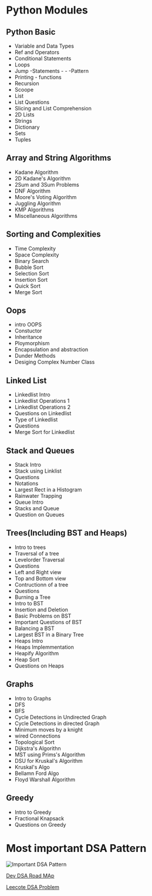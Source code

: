 # Python Modules

## Python Basic
- Variable and Data Types
- Ref and Operators
- Conditional Statements
- Loops
- Jump -Statements                                                                                                                       - - -Pattern 
- Printing                                                                                                                               - functions
- Recursion
- Scoope
- List
- List Questions
- Slicing and List Comprehension
- 2D Lists
- Strings
- Dictionary
- Sets
- Tuples

## Array and String Algorithms
- Kadane Algorithm
- 2D Kadane's Algorithm
- 2Sum and 3Sum Problems
- DNF Algorithm
- Moore's Voting Algorithm
- Juggling Algorithm
- KMP Algorithms
- Miscellaneous Algorithms

## Sorting and Complexities
- Time Complexity
- Space Complexity
- Binary Search
- Bubble Sort
- Selection Sort
- Insertion Sort
- Quick Sort
- Merge Sort

## Oops 
- intro OOPS
- Constuctor
- Inheritance
- Ploymorphism
- Encapsulation and abstraction
- Dunder Methods
- Desiging Complex Number Class
  

## Linked List
- Linkedlist Intro
- Linkedlist Operations 1
- Linkedlist Operations 2
- Questions on Linkedlist
- Type of Linkedlist
- Questions
- Merge Sort for Linkedlist
  
## Stack and Queues
- Stack Intro
- Stack using Linklist
- Questions
- Notations
- Largest Rect in a Histogram
- Rainwater Trapping
- Queue Intro
- Stacks and Queue
- Question on Queues

## Trees(Including BST and Heaps)
- Intro to trees
- Traversal of a tree
- Levelorder Traversal
- Questions
- Left and Right view
- Top and Bottom view
- Contructionn of a tree
- Questions
- Burning a Tree
- Intro to BST
- Insertion and Deletion
- Basic Problems on BST
- Important Questions of BST
- Balancing a BST
- Largest BST in a Binary Tree
- Heaps Intro
- Heaps Implemmentation
- Heapify Algorithm
- Heap Sort
- Questions on Heaps

## Graphs
- Intro to Graphs
- DFS
- BFS
- Cycle Detections in Undirected Graph
- Cycle Detections in directed Graph
- Minimum moves by a knight
- wired Connections
- Topological Sort
- Dijkstra's Algorithn
- MST using Prims's Algorithm
- DSU for Kruskal's Algorithm
- Kruskal's Algo
- Bellamn Ford Algo
- Floyd Warshall Algorithm

## Greedy
- Intro to Greedy
- Fractional Knapsack
- Questions on Greedy

# Most important DSA Pattern

![Important DSA Pattern](https://media.licdn.com/dms/image/v2/D5622AQGB9azIxlILIw/feedshare-shrink_800/B56Ze1PPLFHEAg-/0/1751092360584?e=1755734400&v=beta&t=HlQpfA_ZVxB7EbYScHSujND2MpGDp7vDsaBRFeooBAY)

[Dev DSA Road MAp](https://roadmap.sh/ai/dsa-roadmap-from-beginner-to-advanced-1752583499856)

[Leecote DSA Problem](https://leetcode.com/studyplan/top-interview-150/)
